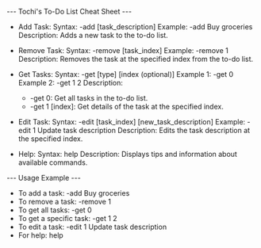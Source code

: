 --- Tochi's To-Do List Cheat Sheet ---

- Add Task:
  Syntax: -add [task_description]
  Example: -add Buy groceries
  Description: Adds a new task to the to-do list.

- Remove Task:
  Syntax: -remove [task_index]
  Example: -remove 1
  Description: Removes the task at the specified index from the to-do list.

- Get Tasks:
  Syntax: -get [type] [index (optional)]
  Example 1: -get 0
  Example 2: -get 1 2
  Description:
    - -get 0: Get all tasks in the to-do list.
    - -get 1 [index]: Get details of the task at the specified index.

- Edit Task:
  Syntax: -edit [task_index] [new_task_description]
  Example: -edit 1 Update task description
  Description: Edits the task description at the specified index.

- Help:
  Syntax: help
  Description: Displays tips and information about available commands.

--- Usage Example ---
- To add a task: -add Buy groceries
- To remove a task: -remove 1
- To get all tasks: -get 0
- To get a specific task: -get 1 2
- To edit a task: -edit 1 Update task description
- For help: help
